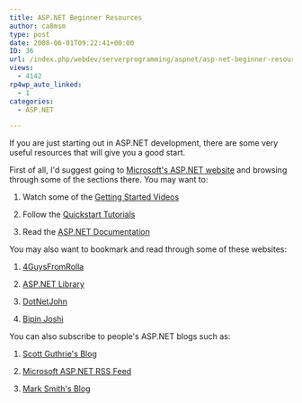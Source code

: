 ```yaml
---
title: ASP.NET Beginner Resources
author: ca8msm
type: post
date: 2008-06-01T09:22:41+00:00
ID: 36
url: /index.php/webdev/serverprogramming/aspnet/asp-net-beginner-resources/
views:
  - 4142
rp4wp_auto_linked:
  - 1
categories:
  - ASP.NET

---
```

If you are just starting out in ASP.NET development, there are some very useful resources that will give you a good start.

First of all, I'd suggest going to [Microsoft's ASP.NET website][1] and browsing through some of the sections there. You may want to:

1. Watch some of the [Getting Started Videos][2]
  
2. Follow the [Quickstart Tutorials][3]
  
3. Read the [ASP.NET Documentation][4]

You may also want to bookmark and read through some of these websites:

1. [4GuysFromRolla][5]
  
2. [ASP.NET Library][6]
  
3. [DotNetJohn][7]
  
4. [Bipin Joshi][8]

You can also subscribe to people's ASP.NET blogs such as:

1. [Scott Guthrie's Blog][9]
  
2. [Microsoft ASP.NET RSS Feed][10]
  
3. [Mark Smith's Blog][11]

 [1]: http://asp.net/learn
 [2]: http://asp.net/learn/videos/
 [3]: http://quickstarts.asp.net/
 [4]: http://msdn2.microsoft.com/en-us/library/ms644563.aspx
 [5]: http://aspnet.4guysfromrolla.com/
 [6]: http://www.aspnetlibrary.com
 [7]: http://www.dotnetjohn.com/
 [8]: http://www.bipinjoshi.com
 [9]: http://weblogs.asp.net/scottgu/
 [10]: http://weblogs.asp.net/MainFeed.aspx
 [11]: http://weblogs.asp.net/marksmith/